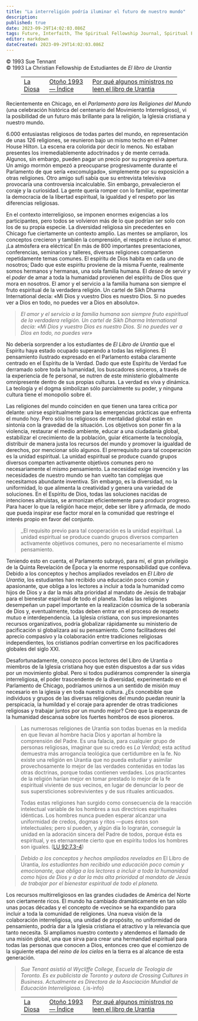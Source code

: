 ```yaml
---
title: "La interreligión podría iluminar el futuro de nuestro mundo"
description: 
published: true
date: 2023-09-29T14:02:03.086Z
tags: Future, Interfaith, The Spiritual Fellowship Journal, Spiritual Fellowship, article
editor: markdown
dateCreated: 2023-09-29T14:02:03.086Z
---
```


<p class="v-card v-sheet theme--light grey lighten-3 px-2">© 1993 Sue Tennant<br>© 1993 La Christian Fellowship de Estudiantes de <i>El libro de Urantia</i></p>
<figure class="table chapter-navigator">
  <table>
    <tbody>
      <tr>
        <td>
        <a href="/es/article/Gard_Jameson/The_Goddess">
          <span class="mdi mdi-arrow-left-drop-circle"></span><span class="pl-2">La Diosa</span>
        </a>
        </td>
        <td>
        <a href="/es/index/articles_spiritual_fellowship_journal#otoño-1993">
          <span class="mdi mdi-book-open-variant"></span><span class="pl-2">Otoño 1993 — Índice</span>
        </a>
        </td>
        <td>
        <a href="/es/article/Larry_Austin/Why_Some_Ministers_Dont_Read_UB">
          <span class="pr-2">Por qué algunos ministros no leen el libro de Urantia</span><span class="mdi mdi-arrow-right-drop-circle"></span>
        </a>
        </td>
      </tr>
    </tbody>
  </table>
</figure>



Recientemente en Chicago, en el _Parlamento para las Religiones del Mundo_ (una celebración histórica del centenario del Movimiento Interreligioso), vi la posibilidad de un futuro más brillante para la religión, la Iglesia cristiana y nuestro mundo.

6.000 entusiastas religiosos de todas partes del mundo, en representación de unas 126 religiones, se reunieron bajo un mismo techo en el Palmer House Hilton. La escena era colorida por decir lo menos. No estaban presentes los irremediablemente adoctrinados y de mente cerrada. Algunos, sin embargo, pueden pagar un precio por su progresiva apertura. Un amigo mormón empezó a preocuparse progresivamente durante el Parlamento de que sería «excomulgado», simplemente por su exposición a otras religiones. Otro amigo sufí sabía que su entrevista televisiva provocaría una controversia incalculable. Sin embargo, prevalecieron el coraje y la curiosidad. La gente quería romper con lo familiar, experimentar la democracia de la libertad espiritual, la igualdad y el respeto por las diferencias religiosas.

En el contexto interreligioso, se imponen enormes exigencias a los participantes, pero todos se volvieron más de lo que podrían ser solo con los de su propia especie. La diversidad religiosa sin precedentes en Chicago fue ciertamente un contexto amplio. Las mentes se ampliaron, los conceptos crecieron y también la comprensión, el respeto e incluso el amor. ¡La atmósfera era eléctrica! En más de 800 importantes presentaciones, conferencias, seminarios y talleres, diversas religiones compartieron repetidamente temas comunes. El espíritu de Dios habita en cada uno de nosotros; Dado que este espíritu proviene de la misma Fuente, realmente somos hermanos y hermanas, una sola familia humana. El _deseo_ de servir y el _poder_ de amar a toda la humanidad provienen del espíritu de Dios que mora en nosotros. El amor y el servicio a la familia humana son siempre el fruto espiritual de la verdadera religión. Un cartel de Sikh Dharma International decía: «Mi Dios y vuestro Dios es nuestro Dios. Si no puedes ver a Dios en todo, no puedes ver a Dios en absoluto».

> _El amor y el servicio a la familia humana son siempre fruto espiritual de la verdadera religión. Un cartel de Sikh Dharma International decía: «Mi Dios y vuestro Dios es nuestro Dios. Si no puedes ver a Dios en todo, no puedes ver»_

No debería sorprender a los estudiantes de _El Libro de Urantia_ que el Espíritu haya estado ocupado superando a todas las religiones. El pensamiento ilustrado expresado en el Parlamento estaba claramente centrado en el Espíritu de la Verdad. Dado que este Espíritu de Verdad fue derramado sobre toda la humanidad, los buscadores sinceros, a través de la experiencia de fe personal, se nutren de este ministerio globalmente omnipresente dentro de sus propias culturas. La verdad es viva y dinámica. La teología y el dogma simbolizan sólo parcialmente su poder, y ninguna cultura tiene el monopolio sobre él.

Las religiones del mundo coinciden en que tienen una tarea crítica por delante: unirse espiritualmente para las emergencias prácticas que enfrenta el mundo hoy. Pero sólo los religiosos de mentalidad global están en sintonía con la gravedad de la situación. Los objetivos son poner fin a la violencia, restaurar el medio ambiente, educar a una ciudadanía global, estabilizar el crecimiento de la población, guiar éticamente la tecnología, distribuir de manera justa los recursos del mundo y promover la igualdad de derechos, por mencionar sólo algunos. El prerrequisito para tal cooperación es la unidad espiritual. La unidad espiritual se produce cuando grupos diversos comparten activamente objetivos comunes pero no necesariamente el mismo pensamiento. La necesidad exige invención y las necesidades de nuestro mundo se han vuelto tan complejas que necesitamos abundante inventiva. Sin embargo, es la diversidad, no la uniformidad, lo que alimenta la creatividad y genera una variedad de soluciones. En el Espíritu de Dios, todas las soluciones nacidas de intenciones altruistas, se armonizan eficientemente para producir progreso. Para hacer lo que la religión hace mejor, debe ser libre y afirmada, de modo que pueda inspirar ese factor moral en la comunidad que restringe el interés propio en favor del conjunto.

> _El requisito previo para tal cooperación es la unidad espiritual. La unidad espiritual se produce cuando grupos diversos comparten activamente objetivos comunes, pero no necesariamente el mismo pensamiento.

Teniendo esto en cuenta, el Parlamento subrayó, para mí, el gran privilegio de la Quinta Revelación de Época y la enorme responsabilidad que conlleva. Debido a los conceptos y hechos ampliados revelados en _El Libro de Urantia_, los estudiantes han recibido una educación poco común y apasionante, que obliga a los lectores a incluir a toda la humanidad como hijos de Dios y a dar la más alta prioridad al mandato de Jesús de trabajar para el bienestar espiritual de todo el planeta. Todas las religiones desempeñan un papel importante en la realización cósmica de la soberanía de Dios y, eventualmente, todas deben entrar en el proceso de respeto mutuo e interdependencia. La Iglesia cristiana, con sus impresionantes recursos organizativos, podría globalizar rápidamente su ministerio de pacificación si globalizara así su pensamiento. Como facilitadores del aprecio compasivo y la colaboración entre tradiciones religiosas independientes, los cristianos podrían convertirse en los pacificadores globales del siglo XXI.

Desafortunadamente, conozco pocos lectores del Libro de Urantia o miembros de la Iglesia cristiana hoy que estén dispuestos a dar sus vidas por un movimiento global. Pero si todos pudiéramos comprender la sinergia interreligiosa, el poder trascendente de la diversidad, experimentado en el Parlamento de Chicago, podríamos unirnos a un sentido de misión muy necesario en la iglesia y en toda nuestra cultura. ¿Es concebible que individuos y grupos de las diversas religiones del mundo puedan reunir la perspicacia, la humildad y el coraje para aprender de otras tradiciones religiosas y trabajar juntos por un mundo mejor? Creo que la esperanza de la humanidad descansa sobre los fuertes hombros de esos pioneros.

> Las numerosas religiones de Urantia son todas buenas en la medida en que llevan al hombre hacia Dios y aportan al hombre la comprensión del Padre. Es una falacia, para cualquier grupo de personas religiosas, imaginar que su credo es *La Verdad*; esta actitud demuestra más arrogancia teológica que certidumbre en la fe. No existe una religión en Urantia que no pueda estudiar y asimilar provechosamente lo mejor de las verdades contenidas en todas las otras doctrinas, porque todas contienen verdades. Los practicantes de la religión harían mejor en tomar prestado lo mejor de la fe espiritual viviente de sus vecinos, en lugar de denunciar lo peor de sus supersticiones sobrevivientes y de sus rituales anticuados.
> 
> Todas estas religiones han surgido como consecuencia de la reacción intelectual variable de los hombres a sus directrices espirituales idénticas. Los hombres nunca pueden esperar alcanzar una uniformidad de credos, dogmas y ritos —pues éstos son intelectuales; pero sí pueden, y algún día lo lograrán, conseguir la unidad en la adoración sincera del Padre de todos, porque ésta es espiritual, y es eternamente cierto que en espíritu todos los hombres son iguales. (<a id="a57_467"></a>[LU 92:7.3-4](/es/The_Urantia_Book/92#p7_3))

> _Debido a los conceptos y hechos ampliados revelados en_ El Libro de Urantia, _los estudiantes han recibido una educación poco común y emocionante, que obliga a los lectores a incluir a toda la humanidad como hijos de Dios y a dar la más alta prioridad al mandato de Jesús de trabajar por el bienestar espiritual de todo el planeta._

Los recursos multirreligiosos en las grandes ciudades de América del Norte son ciertamente ricos. El mundo ha cambiado dramáticamente en tan sólo unas pocas décadas y el concepto de «vecino» se ha expandido para incluir a toda la comunidad de religiones. Una nueva visión de la colaboración interreligiosa, una unidad de propósito, no uniformidad de pensamiento, podría dar a la Iglesia cristiana el atractivo y la relevancia que tanto necesita. Si ampliamos nuestro contexto y atendemos el llamado de una misión global, una que sirva para crear una hermandad espiritual para todas las personas que conocen a Dios, entonces creo que el comienzo de la siguiente etapa del _reino de los cielos_ en la tierra es al alcance de esta generación.

> _Sue Tenant asistió al Wycliffe College, Escuela de Teología de Toronto. Es ex publicista de Toronto y autora de Crossing Cultures in Business. Actualmente es Directora de la Asociación Mundial de Educación Interreligiosa._
{.is-info}



<figure class="table chapter-navigator">
  <table>
    <tbody>
      <tr>
        <td>
        <a href="/es/article/Gard_Jameson/The_Goddess">
          <span class="mdi mdi-arrow-left-drop-circle"></span><span class="pl-2">La Diosa</span>
        </a>
        </td>
        <td>
        <a href="/es/index/articles_spiritual_fellowship_journal#otoño-1993">
          <span class="mdi mdi-book-open-variant"></span><span class="pl-2">Otoño 1993 — Índice</span>
        </a>
        </td>
        <td>
        <a href="/es/article/Larry_Austin/Why_Some_Ministers_Dont_Read_UB">
          <span class="pr-2">Por qué algunos ministros no leen el libro de Urantia</span><span class="mdi mdi-arrow-right-drop-circle"></span>
        </a>
        </td>
      </tr>
    </tbody>
  </table>
</figure>
